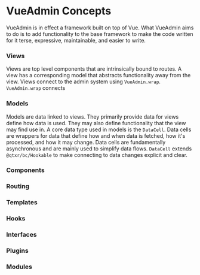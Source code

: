 # VueAdmin Concepts

VueAdmin is in effect a framework built on top of Vue. What VueAdmin aims to do is to add functionality to the base framework to make the code written for it terse, expressive, maintainable, and easier to write.

### Views

Views are top level components that are intrinsically bound to routes. A view has a corresponding model that abstracts functionality away from the view. Views connect to the admin system using `VueAdmin.wrap`. `VueAdmin.wrap` connects

### Models

Models are data linked to views. They primarily provide data for views define how data is used. They may also define functionality that the view may find use in. A core data type used in models is the `DataCell`. Data cells are wrappers for data that define how and when data is fetched, how it's processed, and how it may change. Data cells are fundamentally asynchronous and are mainly used to simplify data flows. `DataCell` extends `@qtxr/bc/Hookable` to make connecting to data changes explicit and clear.

### Components

### Routing

### Templates

### Hooks

### Interfaces

### Plugins

### Modules
